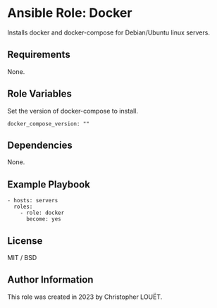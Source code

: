# Ansible Role: Docker

Installs docker and docker-compose for Debian/Ubuntu linux servers.

## Requirements

None.

## Role Variables

Set the version of docker-compose to install.

    docker_compose_version: ""

## Dependencies

None.

## Example Playbook

    - hosts: servers
      roles:
        - role: docker
          become: yes

## License

MIT / BSD

## Author Information

This role was created in 2023 by Christopher LOUËT.
